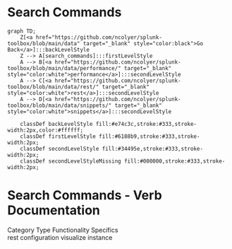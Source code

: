 # Search Commands

```mermaid
graph TD;
    Z[<a href="https://github.com/ncolyer/splunk-toolbox/blob/main/data" target="_blank" style="color:black">Go Back</a>]:::backLevelStyle
    Z --> A[search_commands]:::firstLevelStyle
    A --> B[<a href="https://github.com/ncolyer/splunk-toolbox/blob/main/data/performance/" target="_blank" style="color:white">performance</a>]:::secondLevelStyle
    A --> C[<a href="https://github.com/ncolyer/splunk-toolbox/blob/main/data/rest/" target="_blank" style="color:white">rest</a>]:::secondLevelStyle
    A --> D[<a href="https://github.com/ncolyer/splunk-toolbox/blob/main/data/snippets/" target="_blank" style="color:white">snippets</a>]:::secondLevelStyle

    classDef backLevelStyle fill:#e74c3c,stroke:#333,stroke-width:2px,color:#ffffff;
    classDef firstLevelStyle fill:#6188b9,stroke:#333,stroke-width:2px;
    classDef secondLevelStyle fill:#34495e,stroke:#333,stroke-width:2px;
    classDef secondLevelStyleMissing fill:#000000,stroke:#333,stroke-width:2px;
```
 
# Search Commands - Verb Documentation
 
Category                  Type                      Functionality             Specifics                
rest                      configuration             visualize                 instance                 
